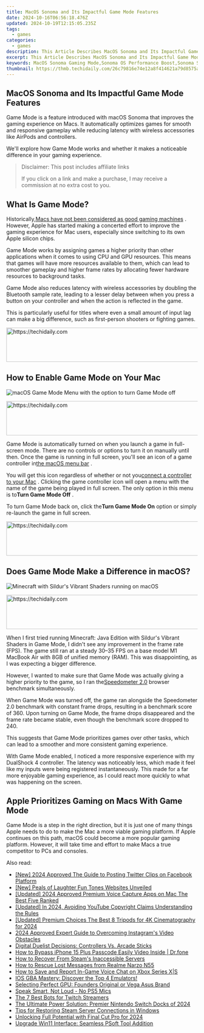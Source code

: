 ```yaml
---
title: MacOS Sonoma and Its Impactful Game Mode Features
date: 2024-10-16T06:56:18.476Z
updated: 2024-10-19T12:15:05.235Z
tags:
  - games
categories:
  - games
description: This Article Describes MacOS Sonoma and Its Impactful Game Mode Features
excerpt: This Article Describes MacOS Sonoma and Its Impactful Game Mode Features
keywords: MacOS Sonoma Gaming Mode,Sonoma OS Performance Boost,Sonoma Security Enhancements,GameMode MacSonoma,MacSonoma Improved Speed,Sonoma OS Safety Features,Optimized Gaming on Sonoma
thumbnail: https://thmb.techidaily.com/26c79816e74e12a8f414621a79d8575a6f7513edd59ad13bbdba2af26e7005b7.jpg
---
```


## MacOS Sonoma and Its Impactful Game Mode Features

 Game Mode is a feature introduced with macOS Sonoma that improves the gaming experience on Macs. It automatically optimizes games for smooth and responsive gameplay while reducing latency with wireless accessories like AirPods and controllers.

 We'll explore how Game Mode works and whether it makes a noticeable difference in your gaming experience.

>  Disclaimer: This post includes affiliate links
>
>  If you click on a link and make a purchase, I may receive a commission at no extra cost to you.
>

## What Is Game Mode?

 Historically,[Macs have not been considered as good gaming machines](https://www.makeuseof.com/reasons-why-macs-arent-great-for-gaming/) . However, Apple has started making a concerted effort to improve the gaming experience for Mac users, especially since switching to its own Apple silicon chips.

 Game Mode works by assigning games a higher priority than other applications when it comes to using CPU and GPU resources. This means that games will have more resources available to them, which can lead to smoother gameplay and higher frame rates by allocating fewer hardware resources to background tasks.

 Game Mode also reduces latency with wireless accessories by doubling the Bluetooth sample rate, leading to a lesser delay between when you press a button on your controller and when the action is reflected in the game.

 This is particularly useful for titles where even a small amount of input lag can make a big difference, such as first-person shooters or fighting games.

<!-- affiliate ads begin -->
<a href="https://appsumo.8odi.net/c/5597632/2002018/7443" target="_top" id="2002018">
  <img src="//a.impactradius-go.com/display-ad/7443-2002018" border="0" alt="https://techidaily.com" width="728" height="90"/>
</a>
<img height="0" width="0" src="https://appsumo.8odi.net/i/5597632/2002018/7443" style="position:absolute;visibility:hidden;" border="0" />
<!-- affiliate ads end -->

## How to Enable Game Mode on Your Mac

![macOS Game Mode Menu with the option to turn Game Mode off](https://static1.makeuseofimages.com/wordpress/wp-content/uploads/2023/08/macos-game-mode-menu.jpeg)

<!-- affiliate ads begin -->
<a href="https://aligracehair.sjv.io/c/5597632/2027181/19272" target="_top" id="2027181">
  <img src="//a.impactradius-go.com/display-ad/19272-2027181" border="0" alt="https://techidaily.com" width="728" height="90"/>
</a>
<img height="0" width="0" src="https://aligracehair.sjv.io/i/5597632/2027181/19272" style="position:absolute;visibility:hidden;" border="0" />
<!-- affiliate ads end -->

 Game Mode is automatically turned on when you launch a game in full-screen mode. There are no controls or options to turn it on manually until then. Once the game is running in full screen, you'll see an icon of a game controller in[the macOS menu bar](https://www.makeuseof.com/mac-menu-bar-beginners-guide/) .

 You will get this icon regardless of whether or not you[connect a controller to your Mac](https://www.makeuseof.com/how-to-use-ps5-dualsense-controller-with-mac/) . Clicking the game controller icon will open a menu with the name of the game being played in full screen. The only option in this menu is to**Turn Game Mode Off** .

 To turn Game Mode back on, click the**Turn Game Mode On** option or simply re-launch the game in full screen.

<!-- affiliate ads begin -->
<a href="https://appsumo.8odi.net/c/5597632/2111994/7443" target="_top" id="2111994">
  <img src="//a.impactradius-go.com/display-ad/7443-2111994" border="0" alt="https://techidaily.com" width="728" height="90"/>
</a>
<img height="0" width="0" src="https://appsumo.8odi.net/i/5597632/2111994/7443" style="position:absolute;visibility:hidden;" border="0" />
<!-- affiliate ads end -->

## Does Game Mode Make a Difference in macOS?

![Minecraft with Sildur's Vibrant Shaders running on macOS](https://static1.makeuseofimages.com/wordpress/wp-content/uploads/2023/08/minecraft-with-shaders-1.jpeg)

<!-- affiliate ads begin -->
<a href="https://aligracehair.sjv.io/c/5597632/2115937/19272" target="_top" id="2115937">
  <img src="//a.impactradius-go.com/display-ad/19272-2115937" border="0" alt="https://techidaily.com" width="728" height="90"/>
</a>
<img height="0" width="0" src="https://aligracehair.sjv.io/i/5597632/2115937/19272" style="position:absolute;visibility:hidden;" border="0" />
<!-- affiliate ads end -->

 When I first tried running Minecraft: Java Edition with Sildur's Vibrant Shaders in Game Mode, I didn't see any improvement in the frame rate (FPS). The game still ran at a steady 30–35 FPS on a base model M1 MacBook Air with 8GB of unified memory (RAM). This was disappointing, as I was expecting a bigger difference.

 However, I wanted to make sure that Game Mode was actually giving a higher priority to the game, so I ran the[Speedometer 2.0](https://browserbench.org/Speedometer2.0/) browser benchmark simultaneously.

 When Game Mode was turned off, the game ran alongside the Speedometer 2.0 benchmark with constant frame drops, resulting in a benchmark score of 360\. Upon turning on Game Mode, the frame drops disappeared and the frame rate became stable, even though the benchmark score dropped to 240.

 This suggests that Game Mode prioritizes games over other tasks, which can lead to a smoother and more consistent gaming experience.

 With Game Mode enabled, I noticed a more responsive experience with my DualShock 4 controller. The latency was noticeably less, which made it feel like my inputs were being registered instantaneously. This made for a far more enjoyable gaming experience, as I could react more quickly to what was happening on the screen.

## Apple Prioritizes Gaming on Macs With Game Mode

 Game Mode is a step in the right direction, but it is just one of many things Apple needs to do to make the Mac a more viable gaming platform. If Apple continues on this path, macOS could become a more popular gaming platform. However, it will take time and effort to make Macs a true competitor to PCs and consoles.

<ins class="adsbygoogle"
     style="display:block"
     data-ad-format="autorelaxed"
     data-ad-client="ca-pub-7571918770474297"
     data-ad-slot="1223367746"></ins>

<ins class="adsbygoogle"
     style="display:block"
     data-ad-client="ca-pub-7571918770474297"
     data-ad-slot="8358498916"
     data-ad-format="auto"
     data-full-width-responsive="true"></ins>

<span class="atpl-alsoreadstyle">Also read:</span>
<div><ul>
<li><a href="https://twitter-videos.techidaily.com/new-2024-approved-the-guide-to-posting-twitter-clips-on-facebook-platform/"><u>[New] 2024 Approved The Guide to Posting Twitter Clips on Facebook Platform</u></a></li>
<li><a href="https://extra-guidance.techidaily.com/new-peals-of-laughter-fun-tones-websites-unveiled/"><u>[New] Peals of Laughter Fun Tones Websites Unveiled</u></a></li>
<li><a href="https://digital-screen-recording.techidaily.com/updated-2024-approved-premium-voice-capture-apps-on-mac-the-best-five-ranked/"><u>[Updated] 2024 Approved Premium Voice Capture Apps on Mac The Best Five Ranked</u></a></li>
<li><a href="https://facebook-video-footage.techidaily.com/updated-in-2024-avoiding-youtube-copyright-claims-understanding-the-rules/"><u>[Updated] In 2024, Avoiding YouTube Copyright Claims Understanding the Rules</u></a></li>
<li><a href="https://fox-friendly.techidaily.com/updated-premium-choices-the-best-8-tripods-for-4k-cinematography-for-2024/"><u>[Updated] Premium Choices The Best 8 Tripods for 4K Cinematography for 2024</u></a></li>
<li><a href="https://instagram-video-recordings.techidaily.com/2024-approved-expert-guide-to-overcoming-instagrams-video-obstacles/"><u>2024 Approved Expert Guide to Overcoming Instagram's Video Obstacles</u></a></li>
<li><a href="https://games-able.techidaily.com/digital-duelist-decisions-controllers-vs-arcade-sticks/"><u>Digital Duelist Decisions: Controllers Vs. Arcade Sticks</u></a></li>
<li><a href="https://iphone-unlock.techidaily.com/how-to-bypass-iphone-15-plus-passcode-easily-video-inside-drfone-by-drfone-ios/"><u>How to Bypass iPhone 15 Plus Passcode Easily Video Inside | Dr.fone</u></a></li>
<li><a href="https://games-able.techidaily.com/how-to-recover-from-steams-inaccessible-servers/"><u>How to Recover From Steam's Inaccessible Servers</u></a></li>
<li><a href="https://blog-min.techidaily.com/how-to-rescue-lost-messages-from-realme-narzo-n55-by-fonelab-android-recover-messages/"><u>How to Rescue Lost Messages from Realme Narzo N55</u></a></li>
<li><a href="https://games-able.techidaily.com/how-to-save-and-report-in-game-voice-chat-on-xbox-series-xs/"><u>How to Save and Report In-Game Voice Chat on Xbox Series X|S</u></a></li>
<li><a href="https://games-able.techidaily.com/ios-gba-mastery-discover-the-top-4-emulators/"><u>IOS GBA Mastery: Discover the Top 4 Emulators!</u></a></li>
<li><a href="https://games-able.techidaily.com/selecting-perfect-gpu-founders-original-or-vega-asus-brand/"><u>Selecting Perfect GPU: Founders Original or Vega Asus Brand</u></a></li>
<li><a href="https://games-able.techidaily.com/speak-smart-not-loud-no-ps5-mics/"><u>Speak Smart, Not Loud - No PS5 Mics</u></a></li>
<li><a href="https://games-able.techidaily.com/the-7-best-bots-for-twitch-streamers/"><u>The 7 Best Bots for Twitch Streamers</u></a></li>
<li><a href="https://games-able.techidaily.com/the-ultimate-power-solution-premier-nintendo-switch-docks-of-2024/"><u>The Ultimate Power Solution: Premier Nintendo Switch Docks of 2024</u></a></li>
<li><a href="https://games-able.techidaily.com/tips-for-restoring-steam-server-connections-in-windows/"><u>Tips for Restoring Steam Server Connections in Windows</u></a></li>
<li><a href="https://some-guidance.techidaily.com/unlocking-full-potential-with-final-cut-pro-for-2024/"><u>Unlocking Full Potential with Final Cut Pro for 2024</u></a></li>
<li><a href="https://win11-tips.techidaily.com/upgrade-win11-interface-seamless-psoft-tool-addition/"><u>Upgrade Win11 Interface: Seamless PSoft Tool Addition</u></a></li>
</ul></div>

